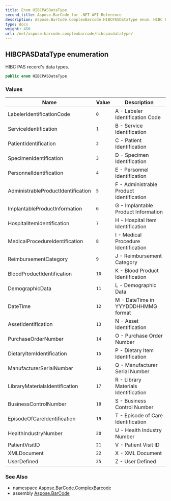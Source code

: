 ```yaml
---
title: Enum HIBCPASDataType
second_title: Aspose.BarCode for .NET API Reference
description: Aspose.BarCode.ComplexBarcode.HIBCPASDataType enum. HIBC PAS records data types
type: docs
weight: 450
url: /net/aspose.barcode.complexbarcode/hibcpasdatatype/
---
```

## HIBCPASDataType enumeration

HIBC PAS record's data types.

```csharp
public enum HIBCPASDataType
```

### Values

| Name | Value | Description |
| --- | --- | --- |
| LabelerIdentificationCode | `0` | A - Labeler Identification Code |
| ServiceIdentification | `1` | B - Service Identification |
| PatientIdentification | `2` | C - Patient Identification |
| SpecimenIdentification | `3` | D - Specimen Identification |
| PersonnelIdentification | `4` | E - Personnel Identification |
| AdministrableProductIdentification | `5` | F - Administrable Product Identification |
| ImplantableProductInformation | `6` | G - Implantable Product Information |
| HospitalItemIdentification | `7` | H - Hospital Item Identification |
| MedicalProcedureIdentification | `8` | I - Medical Procedure Identification |
| ReimbursementCategory | `9` | J - Reimbursement Category |
| BloodProductIdentification | `10` | K - Blood Product Identification |
| DemographicData | `11` | L - Demographic Data |
| DateTime | `12` | M - DateTime in YYYDDDHHMMG format |
| AssetIdentification | `13` | N - Asset Identification |
| PurchaseOrderNumber | `14` | O - Purchase Order Number |
| DietaryItemIdentification | `15` | P - Dietary Item Identification |
| ManufacturerSerialNumber | `16` | Q - Manufacturer Serial Number |
| LibraryMaterialsIdentification | `17` | R - Library Materials Identification |
| BusinessControlNumber | `18` | S - Business Control Number |
| EpisodeOfCareIdentification | `19` | T - Episode of Care Identification |
| HealthIndustryNumber | `20` | U - Health Industry Number |
| PatientVisitID | `21` | V - Patient Visit ID |
| XMLDocument | `22` | X - XML Document |
| UserDefined | `25` | Z - User Defined |

### See Also

* namespace [Aspose.BarCode.ComplexBarcode](../../aspose.barcode.complexbarcode/)
* assembly [Aspose.BarCode](../../)


